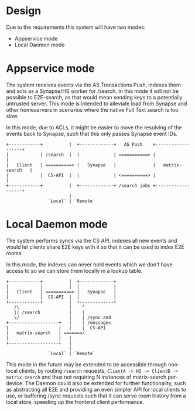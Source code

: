 # Design

Due to the requirements this system will have two modes:
+ Appservice mode
+ Local Daemon mode

# Appservice mode
The system receives events via the AS Transactions Push, indexes them and acts as a Synapse/HS worker for /search.
In this mode it will not be possible to E2E-search, as that would mean sending keys to a potentially untrusted server.
This mode is intended to alleviate load from Synapse and other homeservers in scenarios where the native Full Text search is too slow.

In this mode, due to ACLs, it might be easier to move the resolving of the events back to Synapse, such that this only passes Synapse event IDs.

```
+------------+          |  +-------------+   AS Push    +-------------------+
|            | /search  |  |             | ===========> |                   |
|   Client   | ==========> |   Synapse   |              |   matrix-search   |
|            |  CS-API  |  |             | <==========> |                   |
+------------+          |  +-------------+ /search jobs +-------------------+
                        |
                `Local` | `Remote` 
```

# Local Daemon mode
The system performs syncs via the CS API, indexes all new events and would let clients share E2E keys with it so that it can be used to index E2E rooms.

In this mode, the indexes can never hold events which we don't have access to so we can store them locally in a lookup table.

```
+------------+          |  +-------------+
|            |          |  |             |
|   Client   | ==========> |   Synapse   |
|            |  CS-API  |  |             |
+------------+          |  +-------------+
   /\                   |    ^
   || /search           |    |
   \/                   |    | /sync and
+-------------------+   |    | /messages
|                   |   |    |  CS-API
|   matrix-search   | =======/
|                   |   |
+-------------------+   |
                        |
                `Local` | `Remote` 
```

This mode in the future may be extended to be accessible through non-local clients, by routing `/search` requests, `ClientA -> HS -> ClientB -> matrix-search` and thus not requiring N instances of matrix-search per-device.
The Daemon could also be extended for further functionality, such as abstracting all E2E and providing an even simpler API for local clients to use, or buffering /sync requests such that it can serve room history from a local store, speeding up the frontend client performance.